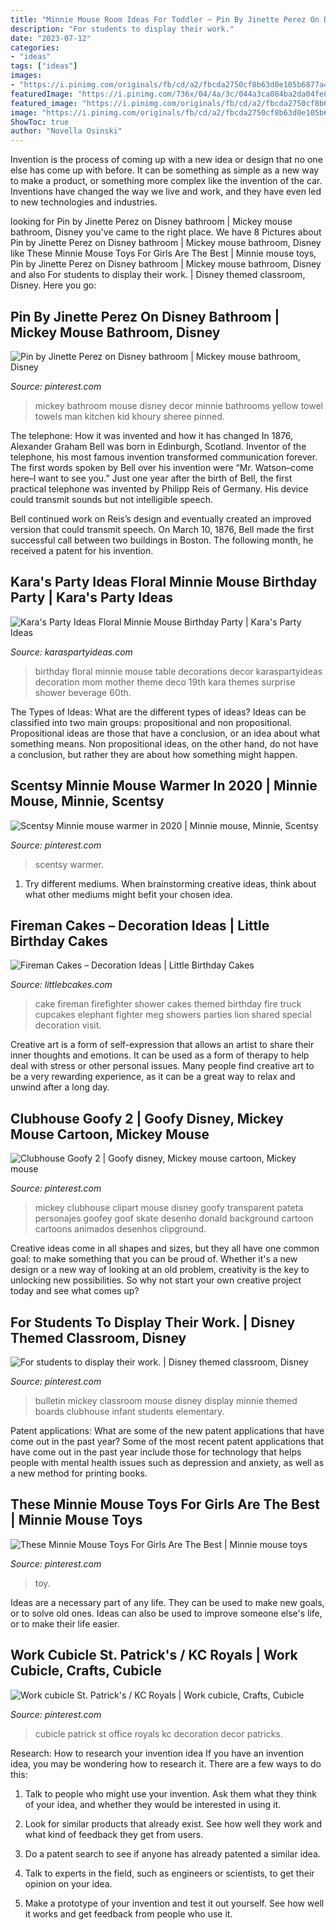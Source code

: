 ```yaml
---
title: "Minnie Mouse Room Ideas For Toddler ~ Pin By Jinette Perez On Disney Bathroom"
description: "For students to display their work."
date: "2023-07-12"
categories:
- "ideas"
tags: ["ideas"]
images:
- "https://i.pinimg.com/originals/fb/cd/a2/fbcda2750cf8b63d0e105b6877a4cf2a.jpg"
featuredImage: "https://i.pinimg.com/736x/04/4a/3c/044a3ca084ba2da04fe84b741f463a72--disney-cartoons-disney-world.jpg"
featured_image: "https://i.pinimg.com/originals/fb/cd/a2/fbcda2750cf8b63d0e105b6877a4cf2a.jpg"
image: "https://i.pinimg.com/originals/fb/cd/a2/fbcda2750cf8b63d0e105b6877a4cf2a.jpg"
ShowToc: true
author: "Novella Osinski"
---
```



Invention is the process of coming up with a new idea or design that no one else has come up with before. It can be something as simple as a new way to make a product, or something more complex like the invention of the car. Inventions have changed the way we live and work, and they have even led to new technologies and industries.

	

		
looking for Pin by Jinette Perez on Disney bathroom | Mickey mouse bathroom, Disney you've came to the right place. We have 8 Pictures about Pin by Jinette Perez on Disney bathroom | Mickey mouse bathroom, Disney like These Minnie Mouse Toys For Girls Are The Best | Minnie mouse toys, Pin by Jinette Perez on Disney bathroom | Mickey mouse bathroom, Disney and also For students to display their work. | Disney themed classroom, Disney. Here you go:
		
    
## Pin By Jinette Perez On Disney Bathroom | Mickey Mouse Bathroom, Disney

<img loading=lazy src="https://i.pinimg.com/originals/ff/13/44/ff1344f3193a594208e7fbd890f94896.jpg" onerror="this.onerror=null;this.src='https://tse1.mm.bing.net/th?id=OIP.6x4RG-VyxNRWf_8wu4NXEgHaJ4&amp;pid=15.1';" alt="Pin by Jinette Perez on Disney bathroom | Mickey mouse bathroom, Disney">

_Source: pinterest.com_

>mickey bathroom mouse disney decor minnie bathrooms yellow towel towels man kitchen kid khoury sheree pinned. 

	

The telephone: How it was invented and how it has changed
In 1876, Alexander Graham Bell was born in Edinburgh, Scotland. Inventor of the telephone, his most famous invention transformed communication forever. The first words spoken by Bell over his invention were “Mr. Watson–come here–I want to see you.” 
Just one year after the birth of Bell, the first practical telephone was invented by Philipp Reis of Germany. His device could transmit sounds but not intelligible speech. 

Bell continued work on Reis’s design and eventually created an improved version that could transmit speech. On March 10, 1876, Bell made the first successful call between two buildings in Boston. The following month, he received a patent for his invention.

    
## Kara&#039;s Party Ideas Floral Minnie Mouse Birthday Party | Kara&#039;s Party Ideas

<img loading=lazy src="https://karaspartyideas.com/wp-content/uploads/2017/03/Floral-Minnie-Mouse-Birthday-Party-via-Karas-Party-Ideas-KarasPartyIdeas.com8_.jpeg" onerror="this.onerror=null;this.src='https://tse4.mm.bing.net/th?id=OIP.rjrLJ_BSNGBs_lFmPs6y4AHaLH&amp;pid=15.1';" alt="Kara&#039;s Party Ideas Floral Minnie Mouse Birthday Party | Kara&#039;s Party Ideas">

_Source: karaspartyideas.com_

>birthday floral minnie mouse table decorations decor karaspartyideas decoration mom mother theme deco 19th kara themes surprise shower beverage 60th. 

	

The Types of Ideas: What are the different types of ideas?
Ideas can be classified into two main groups: propositional and non propositional. Propositional ideas are those that have a conclusion, or an idea about what something means. Non propositional ideas, on the other hand, do not have a conclusion, but rather they are about how something might happen.

    
## Scentsy Minnie Mouse Warmer In 2020 | Minnie Mouse, Minnie, Scentsy

<img loading=lazy src="https://i.pinimg.com/736x/57/4f/ca/574fca71f566c5a5fd874bbcfa70ce7a.jpg" onerror="this.onerror=null;this.src='https://tse2.mm.bing.net/th?id=OIP.9AG9FfWsLy-H_NxvjxOPGwHaJ4&amp;pid=15.1';" alt="Scentsy Minnie mouse warmer in 2020 | Minnie mouse, Minnie, Scentsy">

_Source: pinterest.com_

>scentsy warmer. 

	

1. Try different mediums. When brainstorming creative ideas, think about what other mediums might befit your chosen idea.

    
## Fireman Cakes – Decoration Ideas | Little Birthday Cakes

<img loading=lazy src="http://www.littlebcakes.com/wp-content/uploads/2014/05/Fireman-Cake.jpg" onerror="this.onerror=null;this.src='https://tse3.mm.bing.net/th?id=OIP.0eRVnTWoklnviyB3D4rPnQHaLK&amp;pid=15.1';" alt="Fireman Cakes – Decoration Ideas | Little Birthday Cakes">

_Source: littlebcakes.com_

>cake fireman firefighter shower cakes themed birthday fire truck cupcakes elephant fighter meg showers parties lion shared special decoration visit. 

	

Creative art is a form of self-expression that allows an artist to share their inner thoughts and emotions. It can be used as a form of therapy to help deal with stress or other personal issues. Many people find creative art to be a very rewarding experience, as it can be a great way to relax and unwind after a long day.

    
## Clubhouse Goofy 2 | Goofy Disney, Mickey Mouse Cartoon, Mickey Mouse

<img loading=lazy src="https://i.pinimg.com/736x/04/4a/3c/044a3ca084ba2da04fe84b741f463a72--disney-cartoons-disney-world.jpg" onerror="this.onerror=null;this.src='https://tse4.mm.bing.net/th?id=OIP.XPP_jYkQJdBlAB2Fpoi9HAAAAA&amp;pid=15.1';" alt="Clubhouse Goofy 2 | Goofy disney, Mickey mouse cartoon, Mickey mouse">

_Source: pinterest.com_

>mickey clubhouse clipart mouse disney goofy transparent pateta personajes goofey goof skate desenho donald background cartoon cartoons animados desenhos clipground. 

	

Creative ideas come in all shapes and sizes, but they all have one common goal: to make something that you can be proud of. Whether it's a new design or a new way of looking at an old problem, creativity is the key to unlocking new possibilities. So why not start your own creative project today and see what comes up?

    
## For Students To Display Their Work. | Disney Themed Classroom, Disney

<img loading=lazy src="https://i.pinimg.com/736x/be/65/f8/be65f8cef9fe3adf39c51463c9ce4ed6.jpg" onerror="this.onerror=null;this.src='https://tse3.mm.bing.net/th?id=OIP.tMej2ZSY6HX4QsehxosGgQHaJ4&amp;pid=15.1';" alt="For students to display their work. | Disney themed classroom, Disney">

_Source: pinterest.com_

>bulletin mickey classroom mouse disney display minnie themed boards clubhouse infant students elementary. 

	

Patent applications: What are some of the new patent applications that have come out in the past year?
Some of the most recent patent applications that have come out in the past year include those for technology that helps people with mental health issues such as depression and anxiety, as well as a new method for printing books.

    
## These Minnie Mouse Toys For Girls Are The Best | Minnie Mouse Toys

<img loading=lazy src="https://i.pinimg.com/736x/87/17/d9/8717d9ca75ff588e9dbd90045a5c6d2f.jpg" onerror="this.onerror=null;this.src='https://tse4.mm.bing.net/th?id=OIP.56JZZnv-8a10e8HDXUcf-wHaLH&amp;pid=15.1';" alt="These Minnie Mouse Toys For Girls Are The Best | Minnie mouse toys">

_Source: pinterest.com_

>toy. 

	

Ideas are a necessary part of any life. They can be used to make new goals, or to solve old ones. Ideas can also be used to improve someone else's life, or to make their life easier.

    
## Work Cubicle St. Patrick&#039;s / KC Royals | Work Cubicle, Crafts, Cubicle

<img loading=lazy src="https://i.pinimg.com/originals/fb/cd/a2/fbcda2750cf8b63d0e105b6877a4cf2a.jpg" onerror="this.onerror=null;this.src='https://tse4.mm.bing.net/th?id=OIP.klQ8wox04yEBdIJJDG2wIAHaJ4&amp;pid=15.1';" alt="Work cubicle St. Patrick&#039;s / KC Royals | Work cubicle, Crafts, Cubicle">

_Source: pinterest.com_

>cubicle patrick st office royals kc decoration decor patricks. 

	

Research: How to research your invention idea
If you have an invention idea, you may be wondering how to research it. There are a few ways to do this:
1. Talk to people who might use your invention. Ask them what they think of your idea, and whether they would be interested in using it.

2. Look for similar products that already exist. See how well they work and what kind of feedback they get from users.

3. Do a patent search to see if anyone has already patented a similar idea.

4. Talk to experts in the field, such as engineers or scientists, to get their opinion on your idea.

5. Make a prototype of your invention and test it out yourself. See how well it works and get feedback from people who use it.

